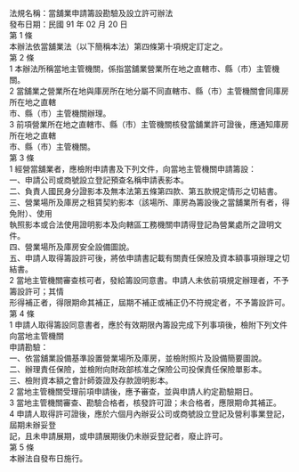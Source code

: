 法規名稱：當舖業申請籌設勘驗及設立許可辦法  
發布日期：民國 91 年 02 月 20 日  
第 1 條  
本辦法依當舖業法（以下簡稱本法）第四條第十項規定訂定之。  
第 2 條  
1 本辦法所稱當地主管機關，係指當舖業營業所在地之直轄市、縣（市）主管機關。  
2 當舖業之營業所在地與庫房所在地分屬不同直轄市、縣（市）主管機關會同庫房所在地之直轄  
市、縣（市）主管機關辦理。  
3 前項營業所在地之直轄市、縣（市）主管機關核發當舖業許可證後，應通知庫房所在地之直轄  
市、縣（市）主管機關。  
第 3 條  
1 經營當舖業者，應檢附申請書及下列文件，向當地主管機關申請籌設：  
一、申請公司或商號設立登記預查名稱申請表影本。  
二、負責人國民身分證影本及無本法第五條第四款、第五款規定情形之切結書。  
三、營業場所及庫房之租賃契約影本（該場所、庫房為籌設後之當舖業所有者，得免附）、使用  
執照影本或合法使用證明影本及向轄區工務機關申請得登記為營業處所之證明文件。  
四、營業場所及庫房安全設備圖說。  
五、申請人取得籌設許可後，將依申請書記載有關責任保險及資本額事項辦理之切結書。  
2 當地主管機關審查核可者，發給籌設同意書。申請人未依前項規定辦理者，不予籌設許可；其情  
形得補正者，得限期命其補正，屆期不補正或補正仍不符規定者，不予籌設許可。  
第 4 條  
1 申請人取得籌設同意書者，應於有效期限內籌設完成下列事項後，檢附下列文件向當地主管機關  
申請勘驗：  
一、依當舖業設備基準設置營業場所及庫房，並檢附照片及設備簡要圖說。  
二、辦理責任保險，並檢附向財政部核准之保險公司投保責任保險單影本。  
三、檢附資本額之會計師簽證及存款證明影本。  
2 當地主管機關受理前項申請後，應予審查，並與申請人約定勘驗期日。  
3 當地主管機關審查、勘驗合格者，核發許可證；未合格者，應限期命其補正。  
4 申請人取得許可證後，應於六個月內辦妥公司或商號設立登記及營利事業登記，屆期未辦妥登  
記，且未申請展期，或申請展期後仍未辦妥登記者，廢止許可。  
第 5 條  
本辦法自發布日施行。  


